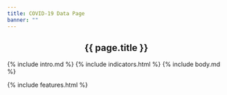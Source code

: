 ```yaml
---
title: COVID-19 Data Page
banner: ""
---
```


<div class="full-row-white-components">
<div class="container">
<div class="row lp__body_content">
<div class="col-sm-12">
<center><h2>{{ page.title }}</h2></center>
        
<div markdown=1>
{% include intro.md %}
{% include indicators.html %}
{% include body.md %}
</div>

</div>
</div>
</div>
</div>

{% include features.html %}
